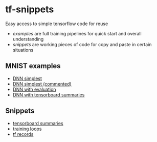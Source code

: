 # tf-snippets
Easy access to simple tensorflow code for reuse

- _examples_ are full training pipelines for quick start and overall understanding
- _snippets_ are working pieces of code for copy and paste in certain situations

## MNIST examples

* [DNN simplest](https://github.com/phisad/tf-snippets/blob/master/examples/mnist/example_fnn_simplest.ipynb)
* [DNN simplest (commented)](https://github.com/phisad/tf-snippets/blob/master/examples/mnist/example_fnn_simplest_commented.ipynb)
* [DNN with evaluation](https://github.com/phisad/tf-snippets/blob/master/examples/mnist/example_fnn_with_evaluation.ipynb)
* [DNN with tensorboard summaries](https://github.com/phisad/tf-snippets/blob/master/examples/mnist/example_fnn_with_summaries.ipynb)

## Snippets

* [tensorboard summaries](https://github.com/phisad/tf-snippets/blob/master/snippets/snippets_summaries.ipynb)
* [training loops](https://github.com/phisad/tf-snippets/blob/master/snippets/snippets_training.ipynb)
* [tf records](https://github.com/phisad/tf-snippets/blob/master/snippets/snippets_tfrecords.ipynb)
